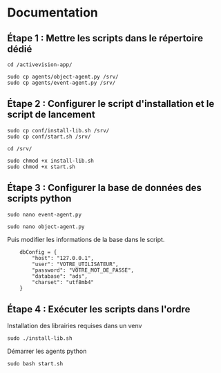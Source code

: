 # Documentation

## Étape 1 : Mettre les scripts dans le répertoire dédié

```
cd /activevision-app/
```

```
sudo cp agents/object-agent.py /srv/
sudo cp agents/event-agent.py /srv/
```

## Étape 2 : Configurer le script d'installation et le script de lancement
```
sudo cp conf/install-lib.sh /srv/
sudo cp conf/start.sh /srv/
```

```
cd /srv/
```

```
sudo chmod +x install-lib.sh
sudo chmod +x start.sh
```

## Étape 3 : Configurer la base de données des scripts python

```
sudo nano event-agent.py
```

```
sudo nano object-agent.py
```

Puis modifier les informations de la base dans le script.

```
    dbConfig = {
        "host": "127.0.0.1",
        "user": "VOTRE_UTILISATEUR",
        "password": "VOTRE_MOT_DE_PASSE",
        "database": "ads",
        "charset": "utf8mb4"
    }
```

## Étape 4 : Exécuter les scripts dans l'ordre

Installation des librairies requises dans un venv
```
sudo ./install-lib.sh
```

Démarrer les agents python
```
sudo bash start.sh
```

